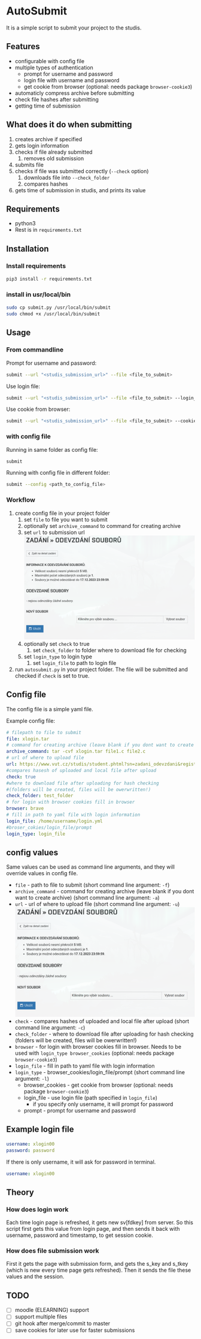 
# AutoSubmit

It is a simple script to submit your project to the studis.

## Features

- configurable with config file
- multiple types of authentication
  - prompt for username and password
  - login file with username and password
  - get cookie from browser (optional: needs package `browser-cookie3`)
- automaticly compress archive before submitting
- check file hashes after submitting
- getting time of submission

## What does it do when submitting

1. creates archive if specified
2. gets login information
3. checks if file already submitted
   1. removes old submission
4. submits file
5. checks if file was submitted correctly (`--check` option)
   1. downloads file into `--check_folder`
   2. compares hashes
6. gets time of submission in studis, and prints its value

## Requirements

- python3
- Rest is in `requirements.txt`

## Installation

### Install requirements

```bash
pip3 install -r requirements.txt
```

### install in usr/local/bin

```bash
sudo cp submit.py /usr/local/bin/submit
sudo chmod +x /usr/local/bin/submit
```

## Usage

### From commandline

Prompt for username and password:

```bash
submit --url "<studis_submission_url>" --file <file_to_submit>
```

Use login file:

```bash
submit --url "<studis_submission_url>" --file <file_to_submit> --login_file <login_file>
```

Use cookie from browser:

```bash
submit --url "<studis_submission_url>" --file <file_to_submit> --cookie <cookie_name>
```

### with config file

Running in same folder as config file:

```bash
submit
```

Running with config file in different folder:

```bash
submit --config <path_to_config_file>
```

### Workflow

1. create config file in your project folder
   1. set `file` to file you want to submit
   2. optionally set `archive_command` to command for creating archive
   3. set `url` to submission url ![submit_page](./docs/img/submit_page.png)
   4. optionally set `check` to true
      1. set `check_folder` to folder where to download file for checking
   5. set `login_type` to login type
      1. set `login_file` to path to login file
2. run `autosubmit.py` in your project folder. The file will be submitted and checked if `check` is set to true.

## Config file

The config file is a simple yaml file.

Example config file:

```yaml
# filepath to file to submit
file: xlogin.tar
# command for creating archive (leave blank if you dont want to create archive)
archive_command: tar -cvf xlogin.tar file1.c file2.c
# url of where to upload file
url: https://www.vut.cz/studis/student.phtml?sn=zadani_odevzdani&registrace_zadani_id=971964&apid=268279
#compares hasesh of uploaded and local file after upload
check: true
#where to download file after uploading for hash checking
#(folders will be created, files will be owerwritten!)
check_folder: test_folder
# for login with browser cookies fill in browser
browser: brave
# fill in path to yaml file with login information
login_file: /home/username/login.yml
#broser_cokies/login_file/prompt
login_type: login_file
```

## config values

Same values can be used as command line arguments, and they will override values in config file.

- `file` - path to file to submit (short command line argument: `-f`)
- `archive_command` - command for creating archive (leave blank if you dont want to create archive) (short command line argument: `-a`)
- `url` - url of where to upload file (short command line argument: `-u`) ![submit_page](./docs/img/submit_page.png)
- `check` - compares hashes of uploaded and local file after upload (short command line argument: `-c`)
- `check_folder` - where to download file after uploading for hash checking (folders will be created, files will be owerwritten!)
- `browser` - for login with browser cookies fill in browser. Needs to be used with `login_type browser_cookies` (optional: needs package `browser-cookie3`)
- `login_file` - fill in path to yaml file with login information
- `login_type` - browser_cookies/login_file/prompt (short command line argument: `-l`)
  - browser_cookies - get cookie from browser (optional: needs package `browser-cookie3`)
  - login_file - use login file (path specified in `login_file`)
    - if you specify only username, it will prompt for password
  - prompt - prompt for username and password

## Example login file

```yaml
username: xlogin00
password: password
```

If there is only username, it will ask for password in terminal.

```yaml
username: xlogin00
```

## Theory

### How does login work

Each time login page is refreshed, it gets new sv[fdkey] from server. So this script first gets this value from login page, and then sends it back with username, password and timestamp, to get session cookie.

### How does file submission work

First it gets the page with submission form, and gets the s_key and s_tkey (which is new every time page gets refreshed). Then it sends the file these values and the session.

## TODO

- [ ] moodle (ELEARNING) support
- [ ] support multiple files
- [ ] git hook after merge/commit to master
- [ ] save cookies for later use for faster submissions
